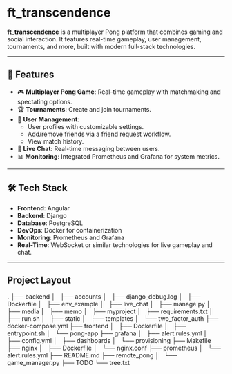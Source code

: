 # ft_transcendence

**ft_transcendence** is a multiplayer Pong platform that combines gaming and social interaction. It features real-time gameplay, user management, tournaments, and more, built with modern full-stack technologies.

---

## 🚀 Features
- 🎮 **Multiplayer Pong Game**: Real-time gameplay with matchmaking and spectating options.
- 🏆 **Tournaments**: Create and join tournaments.
- 👥 **User Management**: 
  - User profiles with customizable settings.
  - Add/remove friends via a friend request workflow.
  - View match history.
- 💬 **Live Chat**: Real-time messaging between users.
- 📊 **Monitoring**: Integrated Prometheus and Grafana for system metrics.

---

## 🛠️ Tech Stack
- **Frontend**: Angular  
- **Backend**: Django  
- **Database**: PostgreSQL  
- **DevOps**: Docker for containerization  
- **Monitoring**: Prometheus and Grafana  
- **Real-Time**: WebSocket or similar technologies for live gameplay and chat.

---
## Project Layout
.
├── backend
│   ├── accounts
│   ├── django_debug.log
│   ├── Dockerfile
│   ├── env_example
│   ├── live_chat
│   ├── manage.py
│   ├── media
│   ├── memo
│   ├── myproject
│   ├── requirements.txt
│   ├── run.sh
│   ├── static
│   ├── templates
│   └── two_factor_auth
├── docker-compose.yml
├── frontend
│   ├── Dockerfile
│   ├── entrypoint.sh
│   └── pong-app
├── grafana
│   ├── alert.rules.yml
│   ├── config.yml
│   ├── dashboards
│   └── provisioning
├── Makefile
├── nginx
│   ├── Dockerfile
│   └── nginx.conf
├── prometheus
│   └── alert.rules.yml
├── README.md
├── remote_pong
│   └── game_manager.py
├── TODO
└── tree.txt

